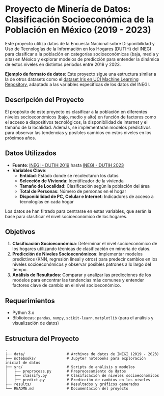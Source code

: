 # Proyecto de Minería de Datos: Clasificación Socioeconómica de la Población en México (2019 - 2023)

Este proyecto utiliza datos de la Encuesta Nacional sobre Disponibilidad y Uso de Tecnologías de la Información en los Hogares (DUTIH) del INEGI para clasificar a la población en categorías socioeconómicas (baja, media y alta) en México y explorar modelos de predicción para entender la dinámica de estos niveles en distintos periodos entre 2019 y 2023.

**Ejemplo de formato de datos**: Este proyecto sigue una estructura similar a la de otros datasets como el [dataset Iris en UCI Machine Learning Repository](https://archive.ics.uci.edu/dataset/53/iris), adaptado a las variables específicas de los datos del INEGI.

## Descripción del Proyecto

El propósito de este proyecto es clasificar a la población en diferentes niveles socioeconómicos (bajo, medio y alto) en función de factores como el acceso a dispositivos tecnológicos, la disponibilidad de internet y el tamaño de la localidad. Además, se implementarán modelos predictivos para observar las tendencias y posibles cambios en estos niveles en los próximos años.

## Datos Utilizados

- **Fuente**: [INEGI - DUTIH 2019](https://www.inegi.org.mx/programas/dutih/2019/#datos_abiertos) hasta [INEGI - DUTIH 2023](https://www.inegi.org.mx/programas/dutih/2023/#datos_abiertos)
- **Variables Clave**:
  - **Entidad**: Estado donde se recolectaron los datos
  - **Selección de Vivienda**: Identificador de la vivienda
  - **Tamaño de Localidad**: Clasificación según la población del área
  - **Total de Personas**: Número de personas en el hogar
  - **Disponibilidad de PC, Celular e Internet**: Indicadores de acceso a tecnologías en cada hogar

Los datos se han filtrado para centrarse en estas variables, que serán la base para clasificar el nivel socioeconómico de los hogares.

## Objetivos

1. **Clasificación Socioeconómica**: Determinar el nivel socioeconómico de los hogares utilizando técnicas de clasificación en minería de datos.
2. **Predicción de Niveles Socioeconómicos**: Implementar modelos predictivos (KNN, regresión lineal y otros) para predecir cambios en los niveles socioeconómicos y observar posibles patrones a lo largo del tiempo.
3. **Análisis de Resultados**: Comparar y analizar las predicciones de los modelos para encontrar las tendencias más comunes y entender factores clave de cambio en el nivel socioeconómico.

## Requerimientos

- Python 3.x
- Bibliotecas: `pandas`, `numpy`, `scikit-learn`, `matplotlib` (para el análisis y visualización de datos)

## Estructura del Proyecto

```plaintext
.
├── data/                   # Archivos de datos de INEGI (2019 - 2023)
├── notebooks/              # Jupyter notebooks para exploración inicial de datos
├── src/                    # Scripts de análisis y modelos
│   ├── preprocess.py       # Preprocesamiento de datos
│   ├── classify.py         # Clasificación de niveles socioeconómicos
│   ├── predict.py          # Predicción de cambios en los niveles
├── results/                # Resultados y gráficos generados
└── README.md               # Documentación del proyecto
